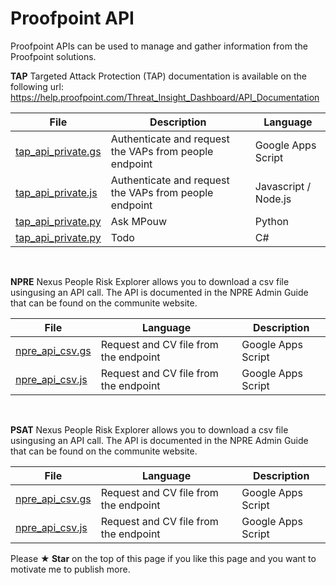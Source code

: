 # Proofpoint API 

Proofpoint APIs can be used to manage and gather information from the Proofpoint
solutions.

**TAP**
Targeted Attack Protection (TAP) documentation is available 
on the following url: https://help.proofpoint.com/Threat_Insight_Dashboard/API_Documentation

| File  | Description | Language |
| ------------- | ------------- | ------------- |
| [tap_api_private.gs](https://github.com/pfptcommunity/api/blob/main/tap_api_private.gs) | Authenticate and request the VAPs from people endpoint | Google Apps Script |
| [tap_api_private.js](https://github.com/pfptcommunity/api/blob/main/tap_api_private.js) | Authenticate and request the VAPs from people endpoint | Javascript / Node.js |
| [tap_api_private.py](https://github.com/moosylog/proofpoint/blob/main/tap_api_private.js) | Ask MPouw | Python |
| [tap_api_private.py](https://github.com/moosylog/proofpoint/blob/main/tap_api_private.js) | Todo | C# |


<br>


**NPRE**
Nexus People Risk Explorer allows you to download a csv file usingusing an API call. 
The API is documented in the NPRE Admin Guide that can be found on the communite website.

| File  | Language | Description |
| ------------- | ------------- | ------------- |
| [npre_api_csv.gs](https://github.com/pfptcommunity/api/blob/main/tap_api_private.gs) | Request and CV file from the endpoint | Google Apps Script |
| [npre_api_csv.js](https://github.com/pfptcommunity/api/blob/main/tap_api_private.gs) | Request and CV file from the endpoint | Google Apps Script |


<br>

**PSAT**
Nexus People Risk Explorer allows you to download a csv file usingusing an API call. 
The API is documented in the NPRE Admin Guide that can be found on the communite website.

| File  | Language | Description |
| ------------- | ------------- | ------------- |
| [npre_api_csv.gs](https://github.com/pfptcommunity/api/blob/main/tap_api_private.gs) | Request and CV file from the endpoint | Google Apps Script |
| [npre_api_csv.js](https://github.com/pfptcommunity/api/blob/main/tap_api_private.gs) | Request and CV file from the endpoint | Google Apps Script |



Please **★ Star** on the top of this page if you like this page and you want to motivate me to publish more.


